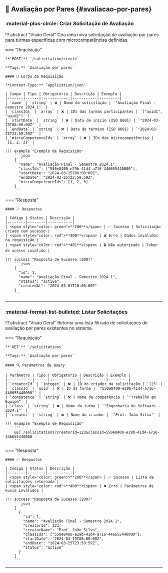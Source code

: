 ## 🎯 Avaliação por Pares {#avaliacao-por-pares}

### :material-plus-circle: Criar Solicitação de Avaliação

!!! abstract "Visão Geral"
Cria uma nova solicitação de avaliação por pares para turmas específicas com microcompetências definidas.

=== "Requisição"

    **`POST`** `/solicitation/create`

    **Tags:** `Avaliação por pares`

    #### 📝 Corpo da Requisição

    **Content-Type:** `application/json`

    | Campo | Tipo | Obrigatório | Descrição | Exemplo |
    |-------|------|:-----------:|-----------|---------|
    | `name` | `string` | ❌ | Nome da solicitação | `"Avaliação Final - Semestre 2024.1"` |
    | `classIds` | `array` | ❌ | IDs das turmas participantes | `["uuid1", "uuid2"]` |
    | `startDate` | `string` | ❌ | Data de início (ISO 8601) | `"2024-03-15T08:00:00Z"` |
    | `endDate` | `string` | ❌ | Data de término (ISO 8601) | `"2024-03-25T23:59:59Z"` |
    | `microCompetenceIds` | `array` | ❌ | IDs das microcompetências | `[1, 2, 3]` |

    !!! example "Exemplo de Requisição"
        ```json
        {
          "name": "Avaliação Final - Semestre 2024.1",
          "classIds": ["550e8400-e29b-41d4-a716-446655440000"],
          "startDate": "2024-03-15T08:00:00Z",
          "endDate": "2024-03-25T23:59:59Z",
          "microCompetenceIds": [1, 2, 3]
        }
        ```

=== "Resposta"

    #### ✅ Respostas

    | Código | Status | Descrição |
    |--------|--------|-----------|
    | <span style="color: green">**200**</span> | ✅ Sucesso | Solicitação criada com sucesso |
    | <span style="color: red">**400**</span> | ❌ Erro | Dados inválidos na requisição |
    | <span style="color: red">**401**</span> | 🔒 Não autorizado | Token de acesso inválido |

    !!! success "Resposta de Sucesso (200)"
        ```json
        {
          "id": 1,
          "name": "Avaliação Final - Semestre 2024.1",
          "status": "active",
          "createdAt": "2024-03-01T10:00:00Z"
        }
        ```

---

### :material-format-list-bulleted: Listar Solicitações

!!! abstract "Visão Geral"
Retorna uma lista filtrada de solicitações de avaliação por pares existentes no sistema.

=== "Requisição"

    **`GET`** `/solicitations`

    **Tags:** `Avaliação por pares`

    #### 🔍 Parâmetros de Query

    | Parâmetro | Tipo | Obrigatório | Descrição | Exemplo |
    |-----------|------|:-----------:|-----------|---------|
    | `creatorId` | `integer` | ❌ | ID do criador da solicitação | `123` |
    | `classId` | `uuid` | ❌ | ID da turma | `"550e8400-e29b-41d4-a716-446655440000"` |
    | `competence` | `string` | ❌ | Nome da competência | `"Trabalho em Equipe"` |
    | `class` | `string` | ❌ | Nome da turma | `"Engenharia de Software - 2024.1"` |
    | `creator` | `string` | ❌ | Nome do criador | `"Prof. João Silva"` |

    !!! example "Exemplo de Requisição"
        ```
        GET /solicitations?creatorId=123&classId=550e8400-e29b-41d4-a716-446655440000
        ```

=== "Resposta"

    #### ✅ Respostas

    | Código | Status | Descrição |
    |--------|--------|-----------|
    | <span style="color: green">**200**</span> | ✅ Sucesso | Lista de solicitações retornada |
    | <span style="color: red">**400**</span> | ❌ Erro | Parâmetros de busca inválidos |

    !!! success "Resposta de Sucesso (200)"
        ```json
        [
          {
            "id": 1,
            "name": "Avaliação Final - Semestre 2024.1",
            "creatorId": 123,
            "creatorName": "Prof. João Silva",
            "classIds": ["550e8400-e29b-41d4-a716-446655440000"],
            "startDate": "2024-03-15T08:00:00Z",
            "endDate": "2024-03-25T23:59:59Z",
            "status": "active"
          }
        ]
        ```

---
